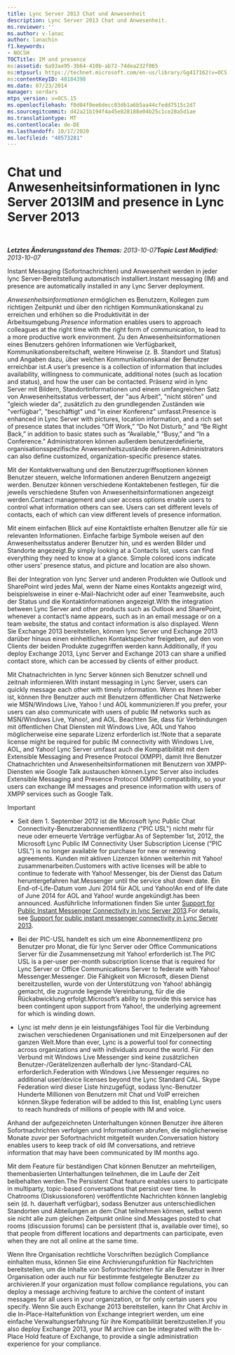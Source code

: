 ```yaml
---
title: Lync Server 2013 Chat und Anwesenheit
description: Lync Server 2013 Chat und Anwesenheit.
ms.reviewer: ''
ms.author: v-lanac
author: lanachin
f1.keywords:
- NOCSH
TOCTitle: IM and presence
ms:assetid: 6a93ae95-3b64-410b-ab72-74dea232f065
ms:mtpsurl: https://technet.microsoft.com/en-us/library/Gg417162(v=OCS.15)
ms:contentKeyID: 48184398
ms.date: 07/23/2014
manager: serdars
mtps_version: v=OCS.15
ms.openlocfilehash: f0d04f0ee6decc03db1a6b5aa44cfedd7515c2d7
ms.sourcegitcommit: d42a21b194f4a45e828188e04b25c1ce28a5d1ae
ms.translationtype: MT
ms.contentlocale: de-DE
ms.lasthandoff: 10/17/2020
ms.locfileid: "48573281"
---
```

# <a name="im-and-presence-in-lync-server-2013"></a><span data-ttu-id="f3d17-103">Chat und Anwesenheitsinformationen in lync Server 2013</span><span class="sxs-lookup"><span data-stu-id="f3d17-103">IM and presence in Lync Server 2013</span></span>

<div data-xmlns="http://www.w3.org/1999/xhtml">

<div class="topic" data-xmlns="http://www.w3.org/1999/xhtml" data-msxsl="urn:schemas-microsoft-com:xslt" data-cs="https://msdn.microsoft.com/">

<div data-asp="https://msdn2.microsoft.com/asp">



</div>

<div id="mainSection">

<div id="mainBody">

<span> </span>

<span data-ttu-id="f3d17-104">_**Letztes Änderungsstand des Themas:** 2013-10-07_</span><span class="sxs-lookup"><span data-stu-id="f3d17-104">_**Topic Last Modified:** 2013-10-07_</span></span>

<span data-ttu-id="f3d17-105">Instant Messaging (Sofortnachrichten) und Anwesenheit werden in jeder lync Server-Bereitstellung automatisch installiert.</span><span class="sxs-lookup"><span data-stu-id="f3d17-105">Instant messaging (IM) and presence are automatically installed in any Lync Server deployment.</span></span>

<span data-ttu-id="f3d17-106">*Anwesenheitsinformationen* ermöglichen es Benutzern, Kollegen zum richtigen Zeitpunkt und über den richtigen Kommunikationskanal zu erreichen und erhöhen so die Produktivität in der Arbeitsumgebung.</span><span class="sxs-lookup"><span data-stu-id="f3d17-106">*Presence* information enables users to approach colleagues at the right time with the right form of communication, to lead to a more productive work environment.</span></span> <span data-ttu-id="f3d17-107">Zu den Anwesenheitsinformationen eines Benutzers gehören Informationen wie Verfügbarkeit, Kommunikationsbereitschaft, weitere Hinweise (z. B. Standort und Status) und Angaben dazu, über welchen Kommunikationskanal der Benutzer erreichbar ist.</span><span class="sxs-lookup"><span data-stu-id="f3d17-107">A user’s presence is a collection of information that includes availability, willingness to communicate, additional notes (such as location and status), and how the user can be contacted.</span></span> <span data-ttu-id="f3d17-108">Präsenz wird in lync Server mit Bildern, Standortinformationen und einem umfangreichen Satz von Anwesenheitsstatus verbessert, der "aus Arbeit", "nicht stören" und "gleich wieder da", zusätzlich zu den grundlegenden Zuständen wie "verfügbar", "beschäftigt" und "in einer Konferenz" umfasst.</span><span class="sxs-lookup"><span data-stu-id="f3d17-108">Presence is enhanced in Lync Server with pictures, location information, and a rich set of presence states that includes “Off Work,” “Do Not Disturb,” and “Be Right Back,” in addition to basic states such as “Available,” “Busy,” and “In a Conference.”</span></span> <span data-ttu-id="f3d17-109">Administratoren können außerdem benutzerdefinierte, organisationsspezifische Anwesenheitszustände definieren.</span><span class="sxs-lookup"><span data-stu-id="f3d17-109">Administrators can also define customized, organization-specific presence states.</span></span>

<span data-ttu-id="f3d17-p102">Mit der Kontaktverwaltung und den Benutzerzugriffsoptionen können Benutzer steuern, welche Informationen anderen Benutzern angezeigt werden. Benutzer können verschiedene Kontaktebenen festlegen, für die jeweils verschiedene Stufen von Anwesenheitsinformationen angezeigt werden.</span><span class="sxs-lookup"><span data-stu-id="f3d17-p102">Contact management and user access options enable users to control what information others can see. Users can set different levels of contacts, each of which can view different levels of presence information.</span></span>

<span data-ttu-id="f3d17-p103">Mit einem einfachen Blick auf eine Kontaktliste erhalten Benutzer alle für sie relevanten Informationen. Einfache farbige Symbole weisen auf den Anwesenheitsstatus anderer Benutzer hin, und es werden Bilder und Standorte angezeigt.</span><span class="sxs-lookup"><span data-stu-id="f3d17-p103">By simply looking at a Contacts list, users can find everything they need to know at a glance. Simple colored icons indicate other users’ presence status, and picture and location are also shown.</span></span>

<span data-ttu-id="f3d17-114">Bei der Integration von lync Server und anderen Produkten wie Outlook und SharePoint wird jedes Mal, wenn der Name eines Kontakts angezeigt wird, beispielsweise in einer e-Mail-Nachricht oder auf einer Teamwebsite, auch der Status und die Kontaktinformationen angezeigt.</span><span class="sxs-lookup"><span data-stu-id="f3d17-114">With the integration between Lync Server and other products such as Outlook and SharePoint, whenever a contact’s name appears, such as in an email message or on a team website, the status and contact information is also displayed.</span></span> <span data-ttu-id="f3d17-115">Wenn Sie Exchange 2013 bereitstellen, können lync Server und Exchange 2013 darüber hinaus einen einheitlichen Kontaktspeicher freigeben, auf den von Clients der beiden Produkte zugegriffen werden kann.</span><span class="sxs-lookup"><span data-stu-id="f3d17-115">Additionally, if you deploy Exchange 2013, Lync Server and Exchange 2013 can share a unified contact store, which can be accessed by clients of either product.</span></span>

<span data-ttu-id="f3d17-116">Mit Chatnachrichten in lync Server können sich Benutzer schnell und zeitnah informieren.</span><span class="sxs-lookup"><span data-stu-id="f3d17-116">With instant messaging in Lync Server, users can quickly message each other with timely information.</span></span> <span data-ttu-id="f3d17-117">Wenn es Ihnen lieber ist, können Ihre Benutzer auch mit Benutzern öffentlicher Chat Netzwerke wie MSN/Windows Live, Yahoo \! und AOL kommunizieren.</span><span class="sxs-lookup"><span data-stu-id="f3d17-117">If you prefer, your users can also communicate with users of public IM networks such as MSN/Windows Live, Yahoo\!, and AOL.</span></span> <span data-ttu-id="f3d17-118">Beachten Sie, dass für Verbindungen mit öffentlichen Chat Diensten mit Windows Live, AOL und Yahoo möglicherweise eine separate Lizenz erforderlich ist.\!</span><span class="sxs-lookup"><span data-stu-id="f3d17-118">Note that a separate license might be required for public IM connectivity with Windows Live, AOL, and Yahoo\!</span></span> <span data-ttu-id="f3d17-119">Lync Server umfasst auch die Kompatibilität mit dem Extensible Messaging and Presence Protocol (XMPP), damit Ihre Benutzer Chatnachrichten und Anwesenheitsinformationen mit Benutzern von XMPP-Diensten wie Google Talk austauschen können.</span><span class="sxs-lookup"><span data-stu-id="f3d17-119">Lync Server also includes Extensible Messaging and Presence Protocol (XMPP) compatibility, so your users can exchange IM messages and presence information with users of XMPP services such as Google Talk.</span></span>

<div>


> [!IMPORTANT]  
> <UL>
> <LI>
> <P><span data-ttu-id="f3d17-120">Seit dem 1. September 2012 ist die Microsoft lync Public Chat Connectivity-Benutzerabonnementlizenz ("PIC USL") nicht mehr für neue oder erneuerte Verträge verfügbar.</span><span class="sxs-lookup"><span data-stu-id="f3d17-120">As of September 1st, 2012, the Microsoft Lync Public IM Connectivity User Subscription License (“PIC USL”) is no longer available for purchase for new or renewing agreements.</span></span> <span data-ttu-id="f3d17-121">Kunden mit aktiven Lizenzen können weiterhin mit Yahoo! zusammenarbeiten.</span><span class="sxs-lookup"><span data-stu-id="f3d17-121">Customers with active licenses will be able to continue to federate with Yahoo!</span></span> <span data-ttu-id="f3d17-122">Messenger, bis der Dienst das Datum heruntergefahren hat.</span><span class="sxs-lookup"><span data-stu-id="f3d17-122">Messenger until the service shut down date.</span></span> <span data-ttu-id="f3d17-123">Ein End-of-Life-Datum vom Juni 2014 für AOL und Yahoo!</span><span class="sxs-lookup"><span data-stu-id="f3d17-123">An end of life date of June 2014 for AOL and Yahoo!</span></span> <span data-ttu-id="f3d17-124">wurde angekündigt.</span><span class="sxs-lookup"><span data-stu-id="f3d17-124">has been announced.</span></span> <span data-ttu-id="f3d17-125">Ausführliche Informationen finden Sie unter <A href="lync-server-2013-support-for-public-instant-messenger-connectivity.md">Support for Public Instant Messenger Connectivity in lync Server 2013</A>.</span><span class="sxs-lookup"><span data-stu-id="f3d17-125">For details, see <A href="lync-server-2013-support-for-public-instant-messenger-connectivity.md">Support for public instant messenger connectivity in Lync Server 2013</A>.</span></span></P>
> <LI>
> <P><span data-ttu-id="f3d17-126">Bei der PIC-USL handelt es sich um eine Abonnementlizenz pro Benutzer pro Monat, die für lync Server oder Office Communications Server für die Zusammensetzung mit Yahoo! erforderlich ist.</span><span class="sxs-lookup"><span data-stu-id="f3d17-126">The PIC USL is a per-user per-month subscription license that is required for Lync Server or Office Communications Server to federate with Yahoo!</span></span> <span data-ttu-id="f3d17-127">Messenger.</span><span class="sxs-lookup"><span data-stu-id="f3d17-127">Messenger.</span></span> <span data-ttu-id="f3d17-128">Die Fähigkeit von Microsoft, diesen Dienst bereitzustellen, wurde von der Unterstützung von Yahoo! abhängig gemacht, die zugrunde liegende Vereinbarung, für die die Rückabwicklung erfolgt.</span><span class="sxs-lookup"><span data-stu-id="f3d17-128">Microsoft’s ability to provide this service has been contingent upon support from Yahoo!, the underlying agreement for which is winding down.</span></span></P>
> <LI>
> <P><span data-ttu-id="f3d17-129">Lync ist mehr denn je ein leistungsfähiges Tool für die Verbindung zwischen verschiedenen Organisationen und mit Einzelpersonen auf der ganzen Welt.</span><span class="sxs-lookup"><span data-stu-id="f3d17-129">More than ever, Lync is a powerful tool for connecting across organizations and with individuals around the world.</span></span> <span data-ttu-id="f3d17-130">Für den Verbund mit Windows Live Messenger sind keine zusätzlichen Benutzer-/Gerätelizenzen außerhalb der lync-Standard-CAL erforderlich.</span><span class="sxs-lookup"><span data-stu-id="f3d17-130">Federation with Windows Live Messenger requires no additional user/device licenses beyond the Lync Standard CAL.</span></span> <span data-ttu-id="f3d17-131">Skype Federation wird dieser Liste hinzugefügt, sodass lync-Benutzer Hunderte Millionen von Benutzern mit Chat und VoIP erreichen können.</span><span class="sxs-lookup"><span data-stu-id="f3d17-131">Skype federation will be added to this list, enabling Lync users to reach hundreds of millions of people with IM and voice.</span></span></P></LI></UL>



</div>

<span data-ttu-id="f3d17-132">Anhand der aufgezeichneten Unterhaltungen können Benutzer ihre älteren Sofortnachrichten verfolgen und Informationen abrufen, die möglicherweise Monate zuvor per Sofortnachricht mitgeteilt wurden.</span><span class="sxs-lookup"><span data-stu-id="f3d17-132">Conversation history enables users to keep track of old IM conversations, and retrieve information that may have been communicated by IM months ago.</span></span>

<span data-ttu-id="f3d17-133">Mit dem Feature für beständigen Chat können Benutzer an mehrteiligen, themenbasierten Unterhaltungen teilnehmen, die im Laufe der Zeit beibehalten werden.</span><span class="sxs-lookup"><span data-stu-id="f3d17-133">The Persistent Chat feature enables users to participate in multiparty, topic-based conversations that persist over time.</span></span> <span data-ttu-id="f3d17-134">In Chatrooms (Diskussionsforen) veröffentlichte Nachrichten können langlebig sein (d. h. dauerhaft verfügbar), sodass Benutzer aus unterschiedlichen Standorten und Abteilungen an dem Chat teilnehmen können, selbst wenn sie nicht alle zum gleichen Zeitpunkt online sind.</span><span class="sxs-lookup"><span data-stu-id="f3d17-134">Messages posted to chat rooms (discussion forums) can be persistent (that is, available over time), so that people from different locations and departments can participate, even when they are not all online at the same time.</span></span>

<span data-ttu-id="f3d17-135">Wenn Ihre Organisation rechtliche Vorschriften bezüglich Compliance einhalten muss, können Sie eine Archivierungsfunktion für Nachrichten bereitstellen, um die Inhalte von Sofortnachrichten für alle Benutzer in Ihrer Organisation oder auch nur für bestimmte festgelegte Benutzer zu archivieren.</span><span class="sxs-lookup"><span data-stu-id="f3d17-135">If your organization must follow compliance regulations, you can deploy a message archiving feature to archive the content of instant messages for all users in your organization, or for only certain users you specify.</span></span> <span data-ttu-id="f3d17-136">Wenn Sie auch Exchange 2013 bereitstellen, kann Ihr Chat Archiv in die In-Place-Haltefunktion von Exchange integriert werden, um eine einfache Verwaltungserfahrung für ihre Kompatibilität bereitzustellen.</span><span class="sxs-lookup"><span data-stu-id="f3d17-136">If you also deploy Exchange 2013, your IM archive can be integrated with the In-Place Hold feature of Exchange, to provide a single administration experience for your compliance.</span></span>

</div>

<span> </span>

</div>

</div>

</div>

